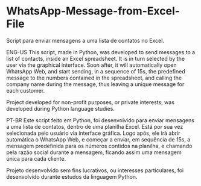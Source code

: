# WhatsApp-Message-from-Excel-File
Script para enviar mensagens a uma lista de contatos no Excel.

ENG-US
This script, made in Python, was developed to send messages to a list of contacts, inside an Excel spreadsheet. It is in turn selected by the user via the graphical interface.
Soon after, it will automatically open WhatsApp Web, and start sending, in a sequence of 15s, the predefined message to the numbers contained in the spreadsheet, and calling the company name during the message, thus leaving a unique message for each customer.

Project developed for non-profit purposes, or private interests, was developed during Python language studies.

PT-BR
Este script feito em Python, foi desenvolvido para enviar mensagens a uma lista de contatos, dentro de uma planilha Excel. Está por sua vez selecionada pelo usuário via interface gráfica.
Logo após, ele irá abrir automática o WhatsApp Web, e começar a enviar, em sequência de 15s, a mensagem predefinida para os números contidos na planilha, e chamando pela razão social durante a mensagem, ficando assim uma mensagem única para cada cliente.

Projeto desenvolvido sem fins lucrativos, ou interesses particulares, foi desenvolvido durante estudos da linguagem Python.

